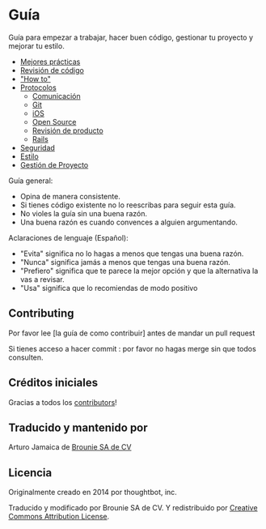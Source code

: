 Guía
====

Guía para empezar a trabajar, hacer buen código, gestionar tu proyecto y mejorar tu estilo.

* [Mejores prácticas](./best-practices)
* [Revisión de código](./code-review)
* ["How to"](./how-to)
* [Protocolos](./protocol)
  * [Comunicación](./protocol/communication)
  * [Git](./protocol/git)
  * [iOS](./protocol/ios)
  * [Open Source](./protocol/open-source)
  * [Revisión de producto](./protocol/product-review)
  * [Rails](./protocol/rails)
* [Seguridad](./security)
* [Estilo](./style)
* [Gestión de Proyecto](./management)


Guía general:
* Opina de manera consistente.
* Si tienes código existente no lo reescribas para seguir esta guía.
* No violes la guía sin una buena razón.
* Una buena razón es cuando convences a alguien argumentando.

Aclaraciones de lenguaje (Español):

* "Evita" significa no lo hagas a menos que tengas una buena razón.
* "Nunca" significa jamás a menos que tengas una buena razón.
* "Prefiero" significa que te parece la mejor opción y que la alternativa la vas a revisar.
* "Usa" significa que lo recomiendas de modo positivo

Contributing
------------

Por favor lee [la guía de como contribuir] antes de mandar un pull request

Si tienes acceso a hacer commit : por favor no hagas merge sin que todos consulten.

[la guía de como contibuir]: /CONTRIBUTING.md

Créditos iniciales
------------------

Gracias a todos los [contributors](https://github.com/ajamaica/guides/graphs/contributors)!

Traducido y mantenido por
------------------------

Arturo Jamaica de [Brounie SA de CV](https://brounie.com)

Licencia
-------

Originalmente creado en 2014 por thoughtbot, inc.

Traducido y modificado por Brounie SA de CV. Y redistribuido por [Creative Commons
Attribution License](http://creativecommons.org/licenses/by/3.0/).
